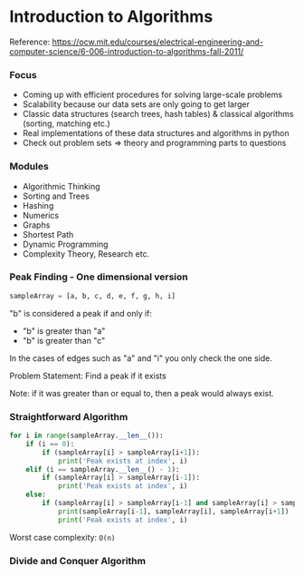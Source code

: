 # Introduction to Algorithms

Reference: https://ocw.mit.edu/courses/electrical-engineering-and-computer-science/6-006-introduction-to-algorithms-fall-2011/

### Focus

- Coming up with efficient procedures for solving large-scale problems
- Scalability because our data sets are only going to get larger
- Classic data structures (search trees, hash tables) & classical algorithms (sorting, matching etc.)
- Real implementations of these data structures and algorithms in python
- Check out problem sets => theory and programming parts to questions

### Modules

- Algorithmic Thinking
- Sorting and Trees
- Hashing
- Numerics
- Graphs
- Shortest Path
- Dynamic Programming
- Complexity Theory, Research etc.

### Peak Finding - One dimensional version

```py
sampleArray = [a, b, c, d, e, f, g, h, i]
```

"b" is considered a peak if and only if:

- "b" is greater than "a"
- "b" is greater than "c"

In the cases of edges such as "a" and "i" you only check the one side.

Problem Statement: Find a peak if it exists

Note: if it was greater than or equal to, then a peak would always exist.

### Straightforward Algorithm

```py
for i in range(sampleArray.__len__()):
    if (i == 0):
        if (sampleArray[i] > sampleArray[i+1]):
            print('Peak exists at index', i)
    elif (i == sampleArray.__len__() - 1):
        if (sampleArray[i] > sampleArray[i-1]):
            print('Peak exists at index', i)
    else:
        if (sampleArray[i] > sampleArray[i-1] and sampleArray[i] > sampleArray[i+1]):
            print(sampleArray[i-1], sampleArray[i], sampleArray[i+1])
            print('Peak exists at index', i)
```

Worst case complexity: `O(n)`

### Divide and Conquer Algorithm
